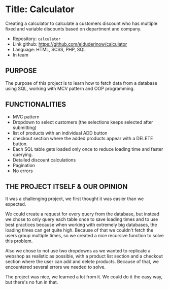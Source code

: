 # Title: Calculator

Creating a calculator to calculate a customers discount who has multiple fixed and variable discounts based on department and company.

- Repository: `calculator`
- Link github: https://github.com/elduderinow/calculator
- Language: HTML, SCSS, PHP, SQL
- In team

## PURPOSE
The purpose of this project is to learn how to fetch data from a database using SQL, working with MCV pattern and OOP programming.

## FUNCTIONALITIES
- MVC pattern
- Dropdown to select customers (the selections keeps selected after submitting)
- list of products with an individual ADD button
- checkout section where the added products appear with a DELETE button.
- Each SQL table gets loaded only once to reduce loading time and faster querying.
- Detailed discount calculations
- Pagination
- No errors


## THE PROJECT ITSELF & OUR OPINION
It was a challenging project, we first thought it was easier than we expected. 

We could create a request for every query from the database, but instead we chose to only query each table once to save loading times and to use best practices because
when working with extremely big databases, the loading times can get quite high. 
Because of that we couldn't fetch the users group multiple times, so we created a nice recursive function to solve this problem.

Also we chose to not use two dropdowns as we wanted to replicate a webshop as realistic as possible, with a product list section and a checkout section where the user
can add and delete products. Because of that, we encountered several errors we needed to solve.

The project was nice, we learned a lot from it. We could do it the easy way, but there's no fun in that.

